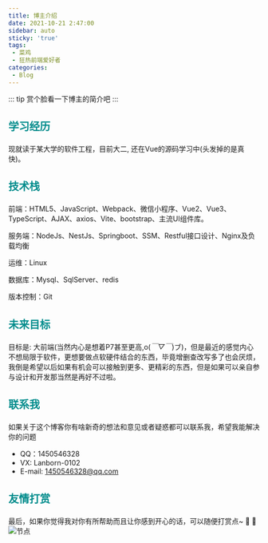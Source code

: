 ```yaml
---
title: 博主介绍
date: 2021-10-21 2:47:00
sidebar: auto
sticky: 'true'
tags:
 - 菜鸡
 - 狂热前端爱好者
categories:
 - Blog
---
```


::: tip
赏个脸看一下博主的简介吧
:::

### <h3 style="color: #008c8c; font-size: 1.5em">学习经历</h3>
现就读于某大学的软件工程，目前大二, 还在Vue的源码学习中(头发掉的是真快)。
### <h3 style="color: #008c8c; font-size: 1.5em">技术栈</h3>

前端：HTML5、JavaScript、Webpack、微信小程序、Vue2、Vue3、TypeScript、AJAX、axios、Vite、bootstrap、主流UI组件库。

服务端：NodeJs、NestJs、Springboot、SSM、Restful接口设计、Nginx及负载均衡

运维：Linux

数据库：Mysql、SqlServer、redis

版本控制：Git
### <h3 style="color: #008c8c; font-size: 1.5em">未来目标</h3>
目标是: 大前端(当然内心是想着P7甚至更高,o(*￣▽￣*)ブ)，但是最近的感觉内心不想局限于软件，更想要做点软硬件结合的东西，毕竟增删查改写多了也会厌烦，我倒是希望以后如果有机会可以接触到更多、更精彩的东西，但是如果可以亲自参与设计和开发那当然是再好不过啦。
### <h3 style="color: #008c8c; font-size: 1.5em">联系我</h3>

如果关于这个博客你有啥新奇的想法和意见或者疑惑都可以联系我，希望我能解决你的问题
- QQ：1450546328
- VX: Lanborn-0102
- E-mail: 1450546328@qq.com

### <h3 style="color: #008c8c; font-size: 1.5em">友情打赏</h3>
最后，如果你觉得我对你有所帮助而且让你感到开心的话，可以随便打赏点~ :lemon: :pineapple: 
![节点](./Collection.png)